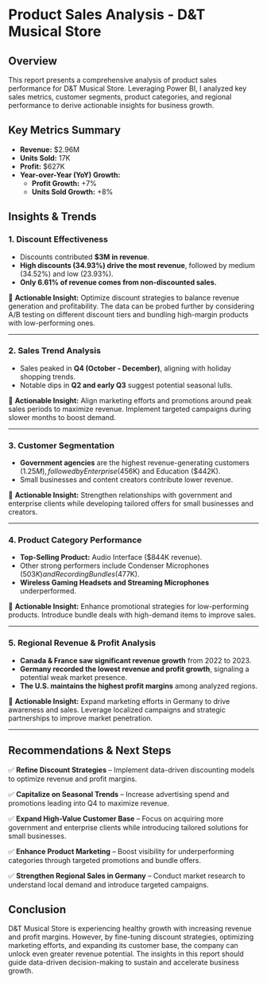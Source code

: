 # **Product Sales Analysis - D&T Musical Store**

## **Overview**
This report presents a comprehensive analysis of product sales performance for D&T Musical Store. Leveraging Power BI, I analyzed key sales metrics, customer segments, product categories, and regional performance to derive actionable insights for business growth.

## **Key Metrics Summary**
- **Revenue:** $2.96M
- **Units Sold:** 17K
- **Profit:** $627K
- **Year-over-Year (YoY) Growth:**
  - **Profit Growth:** +7%
  - **Units Sold Growth:** +8%

## **Insights & Trends**
### **1. Discount Effectiveness**
- Discounts contributed **$3M in revenue**.
- **High discounts (34.93%) drive the most revenue**, followed by medium (34.52%) and low (23.93%).
- **Only 6.61% of revenue comes from non-discounted sales.**

📌 **Actionable Insight:** Optimize discount strategies to balance revenue generation and profitability. The data can be probed further by considering A/B testing on different discount tiers and bundling high-margin products with low-performing ones.

---

### **2. Sales Trend Analysis**
- Sales peaked in **Q4 (October - December)**, aligning with holiday shopping trends.
- Notable dips in **Q2 and early Q3** suggest potential seasonal lulls.

📌 **Actionable Insight:** Align marketing efforts and promotions around peak sales periods to maximize revenue. Implement targeted campaigns during slower months to boost demand.

---

### **3. Customer Segmentation**
- **Government agencies** are the highest revenue-generating customers ($1.25M), followed by Enterprise ($456K) and Education ($442K).
- Small businesses and content creators contribute lower revenue.

📌 **Actionable Insight:** Strengthen relationships with government and enterprise clients while developing tailored offers for small businesses and creators.

---

### **4. Product Category Performance**
- **Top-Selling Product:** Audio Interface ($844K revenue).
- Other strong performers include Condenser Microphones ($503K) and Recording Bundles ($477K).
- **Wireless Gaming Headsets and Streaming Microphones** underperformed.

📌 **Actionable Insight:** Enhance promotional strategies for low-performing products. Introduce bundle deals with high-demand items to improve sales.

---

### **5. Regional Revenue & Profit Analysis**
- **Canada & France saw significant revenue growth** from 2022 to 2023.
- **Germany recorded the lowest revenue and profit growth**, signaling a potential weak market presence.
- **The U.S. maintains the highest profit margins** among analyzed regions.

📌 **Actionable Insight:** Expand marketing efforts in Germany to drive awareness and sales. Leverage localized campaigns and strategic partnerships to improve market penetration.

---

## **Recommendations & Next Steps**
✅ **Refine Discount Strategies** – Implement data-driven discounting models to optimize revenue and profit margins.

✅ **Capitalize on Seasonal Trends** – Increase advertising spend and promotions leading into Q4 to maximize revenue.

✅ **Expand High-Value Customer Base** – Focus on acquiring more government and enterprise clients while introducing tailored solutions for small businesses.

✅ **Enhance Product Marketing** – Boost visibility for underperforming categories through targeted promotions and bundle offers.

✅ **Strengthen Regional Sales in Germany** – Conduct market research to understand local demand and introduce targeted campaigns.

## **Conclusion**
D&T Musical Store is experiencing healthy growth with increasing revenue and profit margins. However, by fine-tuning discount strategies, optimizing marketing efforts, and expanding its customer base, the company can unlock even greater revenue potential. The insights in this report should guide data-driven decision-making to sustain and accelerate business growth.




